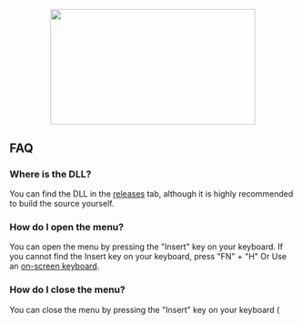 <p align="center">
  <img width="360" height="202.5" src="https://i.imgur.com/0YUNZNS.png">
</p>

##

## FAQ

### Where is the DLL?
You can find the DLL in the [releases](https://github.com/cazamir/Azura/releases) tab, although it is highly recommended to build the source yourself.

### How do I open the menu?
You can open the menu by pressing the "Insert" key on your keyboard. If you cannot find the Insert key on your keyboard, press "FN" + "H" Or Use an [on-screen keyboard](https://learn.microsoft.com/en-us/windows/iot/iot-enterprise/os-features/on-screen-keyboard#enable-on-screen-keyboard).

### How do I close the menu?
You can close the menu by pressing the "Insert" key on your keyboard (
